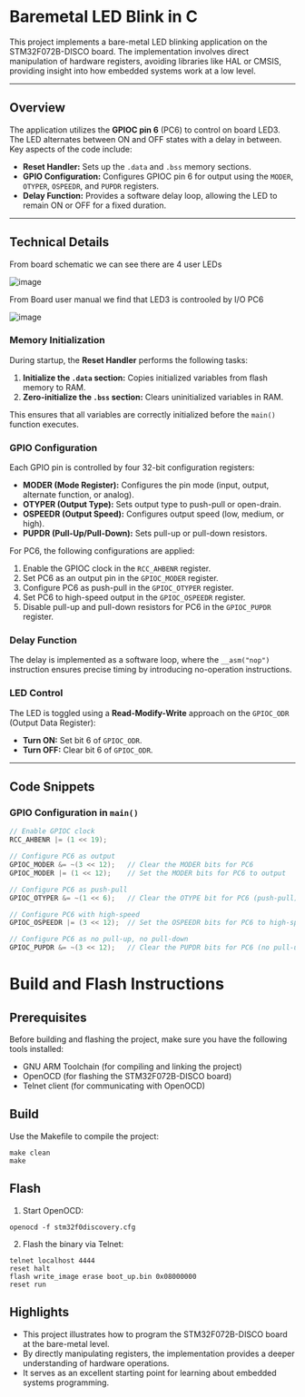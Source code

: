 # Baremetal LED Blink in C  

This project implements a bare-metal LED blinking application on the STM32F072B-DISCO board. The implementation involves direct manipulation of hardware registers, avoiding libraries like HAL or CMSIS, providing insight into how embedded systems work at a low level.  

---

## Overview  

The application utilizes the **GPIOC pin 6** (PC6) to control on board LED3. The LED alternates between ON and OFF states with a delay in between. Key aspects of the code include:  
- **Reset Handler:** Sets up the `.data` and `.bss` memory sections.  
- **GPIO Configuration:** Configures GPIOC pin 6 for output using the `MODER`, `OTYPER`, `OSPEEDR`, and `PUPDR` registers.  
- **Delay Function:** Provides a software delay loop, allowing the LED to remain ON or OFF for a fixed duration.  

---

## Technical Details  
From board schematic we can see there are 4 user LEDs

![image](https://github.com/user-attachments/assets/4ce86cd1-8bcd-4520-9047-306dde55bca0)

From Board user manual we find that LED3 is controoled by I/O PC6

![image](https://github.com/user-attachments/assets/67fea08e-1a3a-4ff7-ad36-14dc9cc8b87b)



### Memory Initialization  

During startup, the **Reset Handler** performs the following tasks:  
1. **Initialize the `.data` section:** Copies initialized variables from flash memory to RAM.  
2. **Zero-initialize the `.bss` section:** Clears uninitialized variables in RAM.  

This ensures that all variables are correctly initialized before the `main()` function executes.  

### GPIO Configuration  

Each GPIO pin is controlled by four 32-bit configuration registers:  
- **MODER (Mode Register):** Configures the pin mode (input, output, alternate function, or analog).  
- **OTYPER (Output Type):** Sets output type to push-pull or open-drain.  
- **OSPEEDR (Output Speed):** Configures output speed (low, medium, or high).  
- **PUPDR (Pull-Up/Pull-Down):** Sets pull-up or pull-down resistors.  

For PC6, the following configurations are applied:  
1. Enable the GPIOC clock in the `RCC_AHBENR` register.  
2. Set PC6 as an output pin in the `GPIOC_MODER` register.  
3. Configure PC6 as push-pull in the `GPIOC_OTYPER` register.  
4. Set PC6 to high-speed output in the `GPIOC_OSPEEDR` register.  
5. Disable pull-up and pull-down resistors for PC6 in the `GPIOC_PUPDR` register.  

### Delay Function  

The delay is implemented as a software loop, where the `__asm("nop")` instruction ensures precise timing by introducing no-operation instructions.  

### LED Control  

The LED is toggled using a **Read-Modify-Write** approach on the `GPIOC_ODR` (Output Data Register):  
- **Turn ON:** Set bit 6 of `GPIOC_ODR`.  
- **Turn OFF:** Clear bit 6 of `GPIOC_ODR`.  

---

## Code Snippets  

### GPIO Configuration in `main()`  

```c  
// Enable GPIOC clock
RCC_AHBENR |= (1 << 19);

// Configure PC6 as output 
GPIOC_MODER &= ~(3 << 12);   // Clear the MODER bits for PC6
GPIOC_MODER |= (1 << 12);    // Set the MODER bits for PC6 to output

// Configure PC6 as push-pull
GPIOC_OTYPER &= ~(1 << 6);   // Clear the OTYPE bit for PC6 (push-pull)

// Configure PC6 with high-speed
GPIOC_OSPEEDR |= (3 << 12);  // Set the OSPEEDR bits for PC6 to high-speed

// Configure PC6 as no pull-up, no pull-down
GPIOC_PUPDR &= ~(3 << 12);   // Clear the PUPDR bits for PC6 (no pull-up, no pull-down)

```
# Build and Flash Instructions

## Prerequisites

Before building and flashing the project, make sure you have the following tools installed:

- GNU ARM Toolchain (for compiling and linking the project)
- OpenOCD (for flashing the STM32F072B-DISCO board)
- Telnet client (for communicating with OpenOCD)

## Build

Use the Makefile to compile the project:

```
make clean
make

```

## Flash

1. Start OpenOCD:
```
openocd -f stm32f0discovery.cfg
```

2. Flash the binary via Telnet:

```
telnet localhost 4444
reset halt
flash write_image erase boot_up.bin 0x08000000
reset run
```

## Highlights

- This project illustrates how to program the STM32F072B-DISCO board at the bare-metal level.
- By directly manipulating registers, the implementation provides a deeper understanding of hardware operations.
- It serves as an excellent starting point for learning about embedded systems programming.


